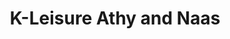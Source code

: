 ---
title: "K-Leisure Athy and Naas"
address: "Stradbally Road Greenhills Athy Co. Kildare Co. Kildare"
tel: "(059)8641522"
county: "Kildare"
category: "Swimming Pools"
type: "Content"
lat: "52.99493492"
lng: "-6.990843954"
---